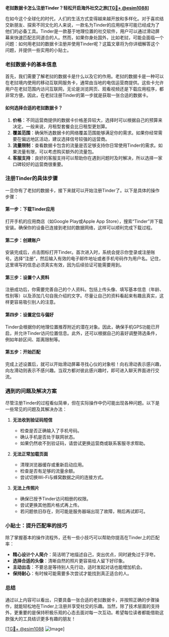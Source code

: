 **老挝数据卡怎么注册Tinder？轻松开启海外社交之旅[[TG💪+ @esim1088](https://t.me/s/esim1088)]**

在如今这个全球化的时代，人们的生活方式变得越来越开放和多样化。对于喜欢结交新朋友、探索不同文化的人来说，一款名为Tinder的应用程序可能已经成为了他们的必备工具。Tinder是一款基于地理位置的社交软件，用户可以通过滑动屏幕来快速匹配志同道合的人。然而，如果你身处国外，比如老挝，可能会面临一个问题：如何用老挝的数据卡注册并使用Tinder呢？这篇文章将为你详细解答这个问题，并提供一些实用的小贴士。

### 老挝数据卡的基本信息

首先，我们需要了解老挝的数据卡是什么以及它的作用。老挝的数据卡是一种可以在老挝境内使用的移动互联网服务卡，通常由当地的电信运营商提供。这些卡允许用户在老挝范围内访问互联网，无论是浏览网页、观看视频还是下载应用程序，都非常方便。因此，在老挝注册Tinder的第一步就是获取一张合适的数据卡。

#### 如何选择合适的老挝数据卡？

1. **价格**：不同运营商提供的数据卡价格差异较大，选择时可以根据自己的预算来决定。一般来说，月租型套餐会比日租型更划算。
2. **覆盖范围**：确保所选数据卡的网络覆盖范围能够满足你的需求。如果你经常需要在偏远地区活动，建议选择信号较强的运营商。
3. **流量限制**：查看数据卡包含的流量是否足够支持你日常使用Tinder的需求。如果流量有限，可以考虑购买额外的流量包。
4. **客服支持**：良好的客服支持可以帮助你在遇到问题时及时解决，所以选择一家口碑较好的运营商很重要。

### 注册Tinder的具体步骤

一旦你有了老挝的数据卡，接下来就可以开始注册Tinder了。以下是具体的操作步骤：

#### 第一步：下载Tinder应用

打开手机的应用商店（如Google Play或Apple App Store），搜索“Tinder”并下载安装。确保你的设备已连接到老挝的数据网络，这样可以顺利完成下载过程。

#### 第二步：创建账户

安装完成后，点击图标打开Tinder。首次进入时，系统会提示你登录或注册账号。选择“注册”，然后输入有效的电子邮件地址或者手机号码作为用户名。记住，这里填写的信息必须真实有效，因为后续验证可能需要用到。

#### 第三步：设置个人资料

注册成功后，你需要完善自己的个人资料。包括上传头像、填写基本信息（年龄、性别等）以及添加几句自我介绍的文字。尽量让自己的资料看起来有趣且真实，这样更容易吸引别人的注意。

#### 第四步：设置定位与偏好

Tinder会根据你的地理位置推荐附近的潜在对象。因此，确保手机GPS功能已开启，并允许Tinder访问位置信息。此外，还可以根据自己的喜好调整筛选条件，例如年龄区间、距离限制等。

#### 第五步：开始匹配

完成上述设置后，就可以开始滑动屏幕寻找心仪的对象啦！向右滑动表示感兴趣，向左滑动则表示不感兴趣。当双方都对彼此感兴趣时，即可进入聊天界面进行交流。

### 遇到的问题及解决方案

尽管注册Tinder的过程看似简单，但在实际操作中仍可能出现各种问题。以下是一些常见的问题及其解决办法：

1. **无法收到验证码短信**
   - 检查是否正确输入了手机号码。
   - 确认手机是否处于联网状态。
   - 如果仍然收不到验证码，请尝试更换运营商或联系客服寻求帮助。

2. **无法正常加载页面**
   - 清理浏览器缓存或重新启动应用。
   - 检查是否有足够的流量余额。
   - 尝试切换Wi-Fi与蜂窝数据之间的连接方式。

3. **无法上传照片**
   - 确保已授予Tinder访问相册的权限。
   - 尝试更换其他图片格式再上传。
   - 若问题依旧存在，则可能是服务器端出现了故障，稍后再试即可。

### 小贴士：提升匹配率的技巧

除了掌握基本的操作流程外，还有一些小技巧可以帮助你提高在Tinder上的匹配率：

- **精心设计个人简介**：简洁明了地描述自己，突出优点，同时避免过于浮夸。
- **选择合适的头像**：清晰自然的照片更容易给人留下好印象。
- **主动出击**：不要总是等待别人先行动，适时发起对话也能增加机会。
- **保持耐心**：有时候可能需要多次尝试才能找到真正适合的人。

### 总结

通过以上内容可以看出，只要具备一张合适的老挝数据卡，并按照正确的步骤操作，就能轻松地在Tinder上注册并享受社交的乐趣。当然，除了技术层面的支持外，更重要的是保持积极乐观的心态去面对每一次互动。希望每位读者都能借助这款强大的工具结识更多有趣的朋友！

[[TG💪+ @esim1088](https://t.me/s/esim1088) ![Image](https://i.postimg.cc/4NQfJmqS/Snipaste-2025-05-13-00-14-12.png)]